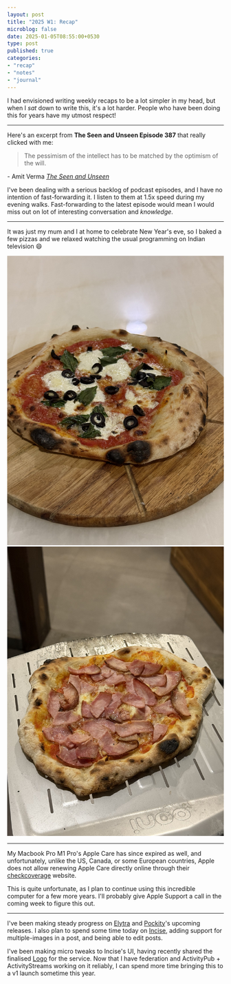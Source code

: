 ```yaml
---
layout: post
title: "2025 W1: Recap"
microblog: false
date: 2025-01-05T08:55:00+0530
type: post
published: true
categories:
- "recap"
- "notes"
- "journal"
---
```


I had envisioned writing weekly recaps to be a lot simpler in my head, but when I *sat* down to write this, it's a lot harder. People who have been doing this for years have my utmost respect! 

---

Here's an excerpt from **The Seen and Unseen Episode 387** that really clicked with me:
<blockquote cite="https://seenunseen.in/episodes/2024/6/24/episode-387-the-life-and-times-of-the-indian-economy/">
The pessimism of the intellect has to be matched by the optimism of the will. 
</blockquote>
<p>- Amit Verma <cite><a href="https://seenunseen.in/episodes/2024/6/24/episode-387-the-life-and-times-of-the-indian-economy/" target="_blank">The Seen and Unseen</a></cite></p>

I've been dealing with a serious backlog of podcast episodes, and I have no intention of fast-forwarding it. I listen to them at 1.5ⅹ speed during my evening walks. Fast-forwarding to the latest episode would mean I would miss out on lot of interesting conversation and *knowledge*.

---

It was just my mum and I at home to celebrate New Year's eve, so I baked a few pizzas and we relaxed watching the usual programming on Indian television 😄

![My take on a neapolitan pizza](/assets/posts/2025/01/IMG_1226.jpeg)
![My personal favorite: Ham and Pecorino](/assets/posts/2025/01/IMG_1227.jpeg)

---

My Macbook Pro M1 Pro's Apple Care has since expired as well, and unfortunately, unlike the US, Canada, or some European countries, Apple does not allow renewing Apple Care directly online through their [checkcoverage](https://checkcoverage.apple.com) website. 

This is quite unfortunate, as I plan to continue using this incredible computer for a few more years. I'll probably give Apple Support a call in the coming week to figure this out. 

---

I've been making steady progress on [Elytra](https://elytra.app) and [Pockity](https://pockity.app)'s upcoming releases. I also plan to spend some time today on [Incise](https://incise.app), adding support for multiple-images in a post, and being able to edit posts. 

I've been making micro tweaks to Incise's UI, having recently shared the finalised [Logo](https://incise.app/posts/16) for the service. Now that I have federation and ActivityPub + ActivityStreams working on it reliably, I can spend more time bringing this to a v1 launch sometime this year. 

